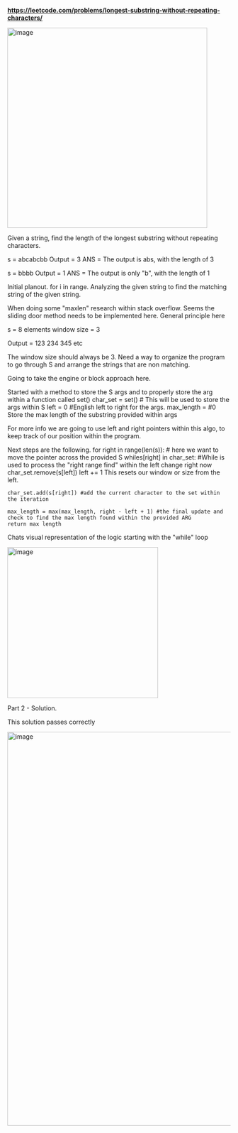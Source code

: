 
**https://leetcode.com/problems/longest-substring-without-repeating-characters/**

<img width="451" alt="image" src="https://github.com/user-attachments/assets/b9072a4b-69c6-4649-9a80-3f6d8ac857be">


Given a string, find the length of the longest substring without repeating characters. 


s = abcabcbb
Output = 3
ANS = The output is abs, with the length of 3

s = bbbb
Output = 1
ANS = The output is only "b", with the length of 1


Initial planout. 
for i in range. Analyzing the given string to find the matching string of the given string. 

When doing some "maxlen" research within stack overflow. Seems the sliding door method needs to be implemented here. 
General principle here 

s = 8 elements 
window size = 3

Output = 
123
234
345
etc

The window size should always be 3. 
Need a way to organize the program to go through S and arrange the strings that are non matching. 


Going to take the engine or block approach here. 

Started with a method to store the S args and to properly store the arg within a function called set()
char_set = set() # This will be used to store the args within S
left = 0 #English left to right for the args.
max_length = #0 Store the max length of the substring provided within args

For more info we are going to use left and right pointers within this algo, to keep track of our position within the program.


Next steps are the following.
for right in range(len(s)): # here we want to move the pointer across the provided S
	whiles[right] in char_set: #While is used to process the "right range find" within the left change right now
		char_set.remove(s[left])
		left += 1 This resets our window or size from the left. 
 
	char_set.add(s[right]) #add the current character to the set within the iteration

	max_length = max(max_length, right - left + 1) #the final update and check to find the max length found within the provided ARG
	return max length

Chats visual representation of the logic starting with the "while" loop


<img width="340" alt="image" src="https://github.com/user-attachments/assets/a9f644b6-71f7-416d-8024-67625211aa95">

Part 2 - Solution.

This solution passes correctly

<img width="887" alt="image" src="https://github.com/user-attachments/assets/72031df0-3a63-481b-a00f-2ddd716479d8" />


